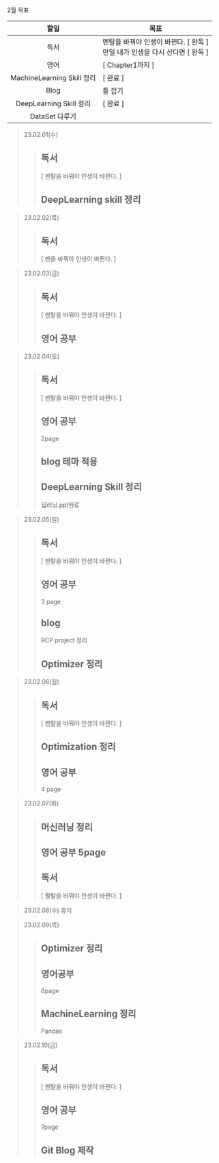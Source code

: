 2월 목표

|            할일            | 목표                                                         |
| :------------------------: | ------------------------------------------------------------ |
|            독서            | 멘탈을 바꿔야 인생이 바뀐다. [ 완독 ]<br />만일 내가 인생을 다시 산다면 [ 완독 ] |
|            영어            | [ Chapter1까지 ]                                             |
| MachineLearning Skill 정리 | [ 완료 ]                                                     |
|            Blog            | 틀 잡기                                                      |
|  DeepLearning Skill 정리   | [ 완료 ]                                                     |
|       DataSet 다루기       |                                                              |

> 23.02.01(수)
> > ## 독서 
> > [ 멘탈을 바꿔야 인생이 바뀐다. ]
> > 
> > ## DeepLearning skill 정리

> 23.02.02(목)
> > ## 독서
> > [ 멘을 바꿔야 인생이 바뀐다. ]
> > 

> 23.02.03(금)
> > ## 독서 
> > [ 멘탈을 바꿔야 인생이 바뀐다. ]
> > 
> > ## 영어 공부

> 23.02.04(토)
> > ## 독서
> > [ 멘탈을 바꿔야 인생이 바뀐다. ]
> > 
> > ## 영어 공부
> > 2page
> > 
> > ## blog 테마 적용
> > 
> > ## DeepLearning Skill 정리
> > 딥러닝.ppt완료
> > 

> 23.02.05(일)
> > ## 독서
> > [ 멘탈을 바꿔야 인생이 바뀐다. ]
> > 
> > ## 영어 공부
> > 3 page
> > 
> > ## blog
> > RCP project 정리
> > 
> > ## Optimizer 정리
> > 


> 23.02.06(월)
> > ## 독서
> > [ 멘탈을 바꿔야 인생이 바뀐다. ]
> > 
> > ## Optimization 정리
> > 
> > ## 영어 공부
> > 4 page
> > 

> 23.02.07(화)
> > ## 머신러닝 정리
> > 
> > ## 영어 공부 5page
> > 
> > ## 독서 
> > [ 멜탈을 바꿔야 인생이 바뀐다. ]

> 23.02.08(수)
> 휴식

> 23.02.09(목)
> > ## Optimizer 정리
> > 
> > ## 영어공부 
> > 6page
> > 
> > ## MachineLearning 정리
> > Pandas

> 23.02.10(금)
> > ## 독서 
> > [ 멘탈을 바꿔야 인생이 바뀐다. ]
> > 
> > ## 영어 공부
> > 7page
> > 
> > ## Git Blog 제작
> >
